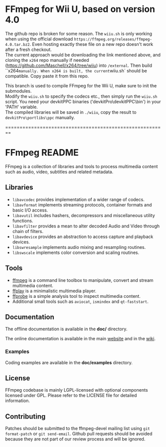 # FFmpeg for Wii U, based on version 4.0

The github repo is broken for some reason. The `wiiu.sh` is only working when using the official download `https://ffmpeg.org/releases/ffmpeg-4.0.tar.bz2`. 
Even hosting exactly these file on a new repo doesn't work after a fresh checkout.  
The current approach would be downloading the link mentioned above, and cloning the `x264` repo manually if needed (https://github.com/Maschell/x264/tree/wiiu) into `/external`. 
Then build ``x264` manually. When x264 is built, the current `wiiu.sh` should be compatible. Copy paste it from this repo.

This branch is used to compile FFmpeg for the Wii U, make sure to init the submodules.  
Modify the `wiiu.sh` to specify the codecs etc., then simply run the `wiiu.sh` script.
You need your devkitPPC binaries ('devkitPro\devkitPPC\bin') in your 'PATH' variable.  
The compiled libraries will be saved in `./wiiu`, copy the result to `devkitPro\portlibs\ppc` manually.

========================================================


FFmpeg README
=============

FFmpeg is a collection of libraries and tools to process multimedia content
such as audio, video, subtitles and related metadata.

## Libraries

* `libavcodec` provides implementation of a wider range of codecs.
* `libavformat` implements streaming protocols, container formats and basic I/O access.
* `libavutil` includes hashers, decompressors and miscellaneous utility functions.
* `libavfilter` provides a mean to alter decoded Audio and Video through chain of filters.
* `libavdevice` provides an abstraction to access capture and playback devices.
* `libswresample` implements audio mixing and resampling routines.
* `libswscale` implements color conversion and scaling routines.

## Tools

* [ffmpeg](https://ffmpeg.org/ffmpeg.html) is a command line toolbox to
  manipulate, convert and stream multimedia content.
* [ffplay](https://ffmpeg.org/ffplay.html) is a minimalistic multimedia player.
* [ffprobe](https://ffmpeg.org/ffprobe.html) is a simple analysis tool to inspect
  multimedia content.
* Additional small tools such as `aviocat`, `ismindex` and `qt-faststart`.

## Documentation

The offline documentation is available in the **doc/** directory.

The online documentation is available in the main [website](https://ffmpeg.org)
and in the [wiki](https://trac.ffmpeg.org).

### Examples

Coding examples are available in the **doc/examples** directory.

## License

FFmpeg codebase is mainly LGPL-licensed with optional components licensed under
GPL. Please refer to the LICENSE file for detailed information.

## Contributing

Patches should be submitted to the ffmpeg-devel mailing list using
`git format-patch` or `git send-email`. Github pull requests should be
avoided because they are not part of our review process and will be ignored.
